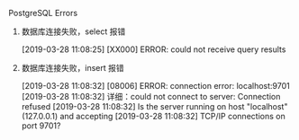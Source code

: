 PostgreSQL Errors

1. 数据库连接失败，select 报错

	[2019-03-28 11:08:25] [XX000] ERROR: could not receive query results

2. 数据库连接失败，insert 报错

	[2019-03-28 11:08:32] [08006] ERROR: connection error: localhost:9701
	[2019-03-28 11:08:32] 详细：could not connect to server: Connection refused
	[2019-03-28 11:08:32] 	Is the server running on host "localhost" (127.0.0.1) and accepting
	[2019-03-28 11:08:32] 	TCP/IP connections on port 9701?
